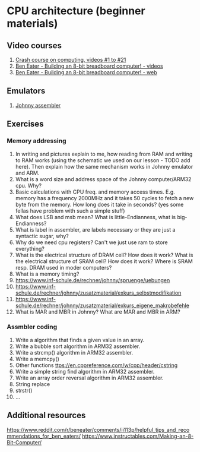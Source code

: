# CPU architecture (beginner materials)

## Video courses

1. [Crash course on computing, videos #1 to #21](https://youtube.com/playlist?list=PL8dPuuaLjXtNlUrzyH5r6jN9ulIgZBpdo&si=g7C1SamcjVqkt9vH)
2. [Ben Eater - Building an 8-bit breadboard computer! - videos](https://youtube.com/playlist?list=PLowKtXNTBypGqImE405J2565dvjafglHU&si=qTbTygQdp7m_kmk0)
3. [Ben Eater - Building an 8-bit breadboard computer! - web](https://eater.net/8bit)

## Emulators

1. [Johnny assembler](https://dev.inf-schule.de/content/12_rechner/4_johnny/johnny3/)

## Exercises

### Memory addressing

1. In writing and pictures explain to me, how reading from RAM and writing to RAM works (using the schematic we used
   on our lesson - TODO add here). Then explain how the same mechanism works in Johnny emulator and ARM.
2. What is a word size and address space of the Johnny computer/ARM32 cpu. Why?
3. Basic calculations with CPU freq. and memory access times. E.g. memory has a frequency 2000MHz and it takes 50 cycles
   to fetch a new byte from the memory. How long does it take in seconds? (yes some fellas have problem with such a simple stuff)
4. What does LSB and msb mean? What is little-Endianness, what is big-Endianness?
5. What is label in assembler, are labels necessary or they are just a syntactic sugar, why?
6. Why do we need cpu registers? Can't we just use ram to store everything?
7. What is the electrical structure of DRAM cell? How does it work? What is the electrical structure of SRAM cell? How does it work? Where is SRAM resp. DRAM used in moder computers?
8. What is a memory timing?
9. https://www.inf-schule.de/rechner/johnny/spruenge/uebungen
10. https://www.inf-schule.de/rechner/johnny/zusatzmaterial/exkurs_selbstmodifikation
11. https://www.inf-schule.de/rechner/johnny/zusatzmaterial/exkurs_eigene_makrobefehle
12. What is MAR and MBR in Johnny? What are MAR and MBR in ARM?

### Assmbler coding

1. Write a algorithm that finds a given value in an array.
2. Write a bubble sort algorithm in ARM32 assembler.
3. Write a strcmp() algorithm in ARM32 assembler.
4. Write a memcpy()
5. Other <cstring> functions <ttps://en.cppreference.com/w/cpp/header/cstring>
6. Write a simple string find algorithm in ARM32 assembler.
7. Write an array order reversal algorithm in ARM32 assembler.
8. String replace
9. strstr()
10. ...

## Additional resources

<https://www.reddit.com/r/beneater/comments/ii113p/helpful_tips_and_recommendations_for_ben_eaters/>
<https://www.instructables.com/Making-an-8-Bit-Computer/>
